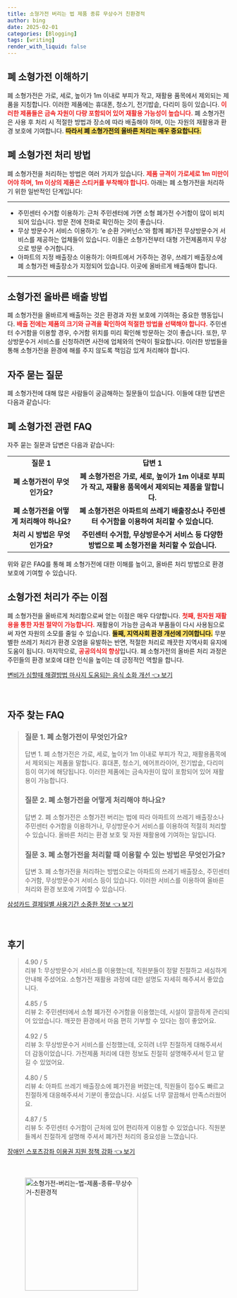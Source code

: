 ```yaml
---
title: 소형가전 버리는 법 제품 종류 무상수거 친환경적
author: bing
date: 2025-02-01
categories: [Blogging]
tags: [writing]
render_with_liquid: false
---
```



<h2 id='폐 소형가전 이해하기'>폐 소형가전 이해하기</h2>

<p>폐 소형가전은 가로, 세로, 높이가 1m 이내로 부피가 작고, 재활용 품목에서 제외되는 제품을 지칭합니다. 이러한 제품에는 휴대폰, 청소기, 전기밥솥, 다리미 등이 있습니다. <b><span style="color: #ee2323;">이러한 제품들은 금속 자원이 다량 포함되어 있어 재활용 가능성이 높습니다.</span></b> 폐 소형가전은 사용 후 처리 시 적절한 방법과 장소에 따라 배출해야 하며, 이는 자원의 재활용과 환경 보호에 기여합니다. <b><span style="background-color: #ffe066;">따라서 폐 소형가전의 올바른 처리는 매우 중요합니다.</span></b></p>

<h2 id='폐 소형가전 처리 방법'>폐 소형가전 처리 방법</h2>

<p>폐 소형가전을 처리하는 방법은 여러 가지가 있습니다. <b><span style="color: #ee2323;">제품 규격이 가로세로 1m 미만이어야 하며, 1m 이상의 제품은 스티커를 부착해야 합니다.</span></b> 아래는 폐 소형가전을 처리하기 위한 일반적인 단계입니다:</p>

<hr />

<ul>
    <li>주민센터 수거함 이용하기: 근처 주민센터에 가면 소형 폐가전 수거함이 많이 비치되어 있습니다. 방문 전에 전화로 확인하는 것이 좋습니다.</li>
    <li>무상 방문수거 서비스 이용하기: ’e 순환 거버넌스‘와 함께 폐가전 무상방문수거 서비스를 제공하는 업체들이 있습니다. 이들은 소형가전부터 대형 가전제품까지 무상으로 방문 수거합니다.</li>
    <li>아파트의 지정 배출장소 이용하기: 아파트에서 거주하는 경우, 쓰레기 배출장소에 폐 소형가전 배출장소가 지정되어 있습니다. 이곳에 올바르게 배출해야 합니다.</li>
</ul>

<hr />

<h2 id='소형가전 올바른 배출 방법'>소형가전 올바른 배출 방법</h2>

<p>폐 소형가전을 올바르게 배출하는 것은 환경과 자원 보호에 기여하는 중요한 행동입니다. <b><span style="color: #ee2323;">배출 전에는 제품의 크기와 규격을 확인하여 적절한 방법을 선택해야 합니다.</span></b> 주민센터 수거함을 이용할 경우, 수거함 위치를 미리 확인해 방문하는 것이 좋습니다. 또한, 무상방문수거 서비스를 신청하려면 사전에 업체와의 연락이 필요합니다. 이러한 방법들을 통해 소형가전을 환경에 해를 주지 않도록 책임감 있게 처리해야 합니다.</p>

<h2 id='자주 묻는 질문'>자주 묻는 질문</h2>

<p>폐 소형가전에 대해 많은 사람들이 궁금해하는 질문들이 있습니다. 이들에 대한 답변은 다음과 같습니다:</p>

<h2 id='폐 소형가전 관련 FAQ'>폐 소형가전 관련 FAQ</h2>

<p>자주 묻는 질문과 답변은 다음과 같습니다:</p>

<table>
    <tr>
        <td style="text-align: center; height: 17px;"><b>질문 1</b></td>
        <td style="text-align: center; height: 17px;"><b>답변 1</b></td>
    </tr>
    <tr>
        <td style="text-align: center; height: 17px;"><b>폐 소형가전이 무엇인가요?</b></td>
        <td style="text-align: center; height: 17px;"><b>폐 소형가전은 가로, 세로, 높이가 1m 이내로 부피가 작고, 재활용 품목에서 제외되는 제품을 말합니다.</b></td>
    </tr>
    <tr>
        <td style="text-align: center; height: 17px;"><b>폐 소형가전을 어떻게 처리해야 하나요?</b></td>
        <td style="text-align: center; height: 17px;"><b>폐 소형가전은 아파트의 쓰레기 배출장소나 주민센터 수거함을 이용하여 처리할 수 있습니다.</b></td>
    </tr>
    <tr>
        <td style="text-align: center; height: 17px;"><b>처리 시 방법은 무엇인가요?</b></td>
        <td style="text-align: center; height: 17px;"><b>주민센터 수거함, 무상방문수거 서비스 등 다양한 방법으로 폐 소형가전을 처리할 수 있습니다.</b></td>
    </tr>
</table>

<p>위와 같은 FAQ를 통해 폐 소형가전에 대한 이해를 높이고, 올바른 처리 방법으로 환경 보호에 기여할 수 있습니다.</p>

<h2 id='소형가전 처리가 주는 이점'>소형가전 처리가 주는 이점</h2>

<p>폐 소형가전을 올바르게 처리함으로써 얻는 이점은 매우 다양합니다. <b><span style="color: #ee2323;">첫째, 원자원 재활용을 통한 자원 절약이 가능합니다.</span></b> 재활용이 가능한 금속과 부품들이 다시 사용됨으로써 자연 자원의 소모를 줄일 수 있습니다. <b><span style="background-color: #ffe066;">둘째, 지역사회 환경 개선에 기여합니다.</span></b> 무분별한 쓰레기 처리가 환경 오염을 유발하는 반면, 적절한 처리로 깨끗한 지역사회 유지에 도움이 됩니다. 마지막으로, <b><span style="color: #ee2323;">공공의식의 향상</span></b>입니다. 폐 소형가전의 올바른 처리 과정은 주민들의 환경 보호에 대한 인식을 높이는 데 긍정적인 역할을 합니다.</p>


<p><a class="click-button" title="변비가 심할때 해결방법 마사지 도움되는 음식 소화 개선" href="https://afficreate.github.io/posts/%EB%B3%80%EB%B9%84%EA%B0%80-%EC%8B%AC%ED%95%A0%EB%95%8C-%ED%95%B4%EA%B2%B0%EB%B0%A9%EB%B2%95-%EB%A7%88%EC%82%AC%EC%A7%80-%EB%8F%84%EC%9B%80%EB%90%98%EB%8A%94-%EC%9D%8C%EC%8B%9D-%EC%86%8C%ED%99%94-%EA%B0%9C%EC%84%A0/" rel="dofollow">변비가 심할때 해결방법 마사지 도움되는 음식 소화 개선 👈 보기</a></p><br>
<h2 id='자주_찾는_FAQ'>자주 찾는 FAQ</h2>
<div itemscope="" itemtype="https://schema.org/FAQPage">
<blockquote>
<div itemscope="" itemprop="mainEntity" itemtype="https://schema.org/Question">
<h3 itemprop="name">질문 1. 폐 소형가전이 무엇인가요?</h3>
<div itemscope="" itemprop="acceptedAnswer" itemtype="https://schema.org/Answer">
<span itemprop="text">
<p>답변 1. 폐 소형가전은 가로, 세로, 높이가 1m 이내로 부피가 작고, 재활용품목에서 제외되는 제품을 말합니다. 휴대폰, 청소기, 에어프라이어, 전기밥솥, 다리미 등이 여기에 해당됩니다. 이러한 제품에는 금속자원이 많이 포함되어 있어 재활용이 가능합니다.</p>
</span>
</div>
</div>
<div itemscope="" itemprop="mainEntity" itemtype="https://schema.org/Question">
<h3 itemprop="name">질문 2. 폐 소형가전을 어떻게 처리해야 하나요?</h3>
<div itemscope="" itemprop="acceptedAnswer" itemtype="https://schema.org/Answer">
<span itemprop="text">
<p>답변 2. 폐 소형가전은 소형가전 버리는 법에 따라 아파트의 쓰레기 배출장소나 주민센터 수거함을 이용하거나, 무상방문수거 서비스를 이용하여 적절히 처리할 수 있습니다. 올바른 처리는 환경 보호 및 자원 재활용에 기여하는 일입니다.</p>
</span>
</div>
</div>
<div itemscope="" itemprop="mainEntity" itemtype="https://schema.org/Question">
<h3 itemprop="name">질문 3. 폐 소형가전을 처리할 때 이용할 수 있는 방법은 무엇인가요?</h3>
<div itemscope="" itemprop="acceptedAnswer" itemtype="https://schema.org/Answer">
<span itemprop="text">
<p>답변 3. 폐 소형가전을 처리하는 방법으로는 아파트의 쓰레기 배출장소, 주민센터 수거함, 무상방문수거 서비스 등이 있습니다. 이러한 서비스를 이용하여 올바른 처리와 환경 보호에 기여할 수 있습니다.</p>
</span>
</div>
</div>
</blockquote>
</div>
<p><a class="click-button" title="삼성카드 결제일별 사용기간 소중한 정보" href="https://afficreate.github.io/posts/%EC%82%BC%EC%84%B1%EC%B9%B4%EB%93%9C-%EA%B2%B0%EC%A0%9C%EC%9D%BC%EB%B3%84-%EC%82%AC%EC%9A%A9%EA%B8%B0%EA%B0%84-%EC%86%8C%EC%A4%91%ED%95%9C-%EC%A0%95%EB%B3%B4/" rel="dofollow">삼성카드 결제일별 사용기간 소중한 정보 👈 보기</a></p><br>
<h2 id='후기'>후기</h2>
<div itemscope itemtype="https://schema.org/Product">
  <blockquote>
  <div itemprop="review" itemscope itemtype="https://schema.org/Review">
      <div itemprop="reviewRating" itemscope itemtype="https://schema.org/Rating"> <span itemprop="ratingValue">4.90</span> / <span itemprop="bestRating">5</span> </div>
      <span itemprop="reviewBody">리뷰 1: 무상방문수거 서비스를 이용했는데, 직원분들이 정말 친절하고 세심하게 안내해 주셨어요. 소형가전 재활용 과정에 대한 설명도 자세히 해주셔서 좋았습니다.</span>
  </div>
  <br>
  <div itemprop="review" itemscope itemtype="https://schema.org/Review">
      <div itemprop="reviewRating" itemscope itemtype="https://schema.org/Rating"> <span itemprop="ratingValue">4.85</span> / <span itemprop="bestRating">5</span> </div>
      <span itemprop="reviewBody">리뷰 2: 주민센터에서 소형 폐가전 수거함을 이용했는데, 시설이 깔끔하게 관리되어 있었습니다. 깨끗한 환경에서 마음 편히 기부할 수 있다는 점이 좋았어요.</span>
  </div>
  <br>
  <div itemprop="review" itemscope itemtype="https://schema.org/Review">
      <div itemprop="reviewRating" itemscope itemtype="https://schema.org/Rating"> <span itemprop="ratingValue">4.92</span> / <span itemprop="bestRating">5</span> </div>
      <span itemprop="reviewBody">리뷰 3: 무상방문수거 서비스를 신청했는데, 오히려 너무 친절하게 대해주셔서 더 감동이었습니다. 가전제품 처리에 대한 정보도 친절히 설명해주셔서 믿고 맡길 수 있었어요.</span>
  </div>
  <br>
  <div itemprop="review" itemscope itemtype="https://schema.org/Review">
      <div itemprop="reviewRating" itemscope itemtype="https://schema.org/Rating"> <span itemprop="ratingValue">4.80</span> / <span itemprop="bestRating">5</span> </div>
      <span itemprop="reviewBody">리뷰 4: 아파트 쓰레기 배출장소에 폐가전을 버렸는데, 직원들이 접수도 빠르고 친절하게 대응해주셔서 기분이 좋았습니다. 시설도 너무 깔끔해서 만족스러웠어요.</span>
  </div>
  <br>
  <div itemprop="review" itemscope itemtype="https://schema.org/Review">
      <div itemprop="reviewRating" itemscope itemtype="https://schema.org/Rating"> <span itemprop="ratingValue">4.87</span> / <span itemprop="bestRating">5</span> </div>
      <span itemprop="reviewBody">리뷰 5: 주민센터 수거함이 근처에 있어 편리하게 이용할 수 있었습니다. 직원분들께서 친절하게 설명해 주셔서 폐가전 처리의 중요성을 느꼈습니다.</span>
  </div>
  </blockquote>
</div>
<p><a class="click-button" title="장애인 스포츠강좌 이용권 지원 정책 강화" href="https://afficreate.github.io/posts/%EC%9E%A5%EC%95%A0%EC%9D%B8-%EC%8A%A4%ED%8F%AC%EC%B8%A0%EA%B0%95%EC%A2%8C-%EC%9D%B4%EC%9A%A9%EA%B6%8C-%EC%A7%80%EC%9B%90-%EC%A0%95%EC%B1%85-%EA%B0%95%ED%99%94/" rel="dofollow">장애인 스포츠강좌 이용권 지원 정책 강화 👈 보기</a></p><br>
<figure class="image"><img src="https://afficreate.github.io/assets/img/thumbnail/소형가전-버리는-법-제품-종류-무상수거-친환경적.webp" alt="소형가전-버리는-법-제품-종류-무상수거-친환경적" width="256" height="256"></figure>